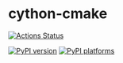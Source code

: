 # cython-cmake

[![Actions Status][actions-badge]][actions-link]

<!--
[![Documentation Status][rtd-badge]][rtd-link]
-->

[![PyPI version][pypi-version]][pypi-link]
[![PyPI platforms][pypi-platforms]][pypi-link]

<!--
[![GitHub Discussion][github-discussions-badge]][github-discussions-link]
-->

<!-- SPHINX-START -->

<!-- prettier-ignore-start -->
[actions-badge]:            https://github.com/scikit-build/cython-cmake/workflows/CI/badge.svg
[actions-link]:             https://github.com/scikit-build/cython-cmake/actions
[github-discussions-badge]: https://img.shields.io/static/v1?label=Discussions&message=Ask&color=blue&logo=github
[github-discussions-link]:  https://github.com/scikit-build/cython-cmake/discussions
[pypi-link]:                https://pypi.org/project/cython-cmake/
[pypi-platforms]:           https://img.shields.io/pypi/pyversions/cython-cmake
[pypi-version]:             https://img.shields.io/pypi/v/cython-cmake
[rtd-badge]:                https://readthedocs.org/projects/cython-cmake/badge/?version=latest
[rtd-link]:                 https://cython-cmake.readthedocs.io/en/latest/?badge=latest

<!-- prettier-ignore-end -->
